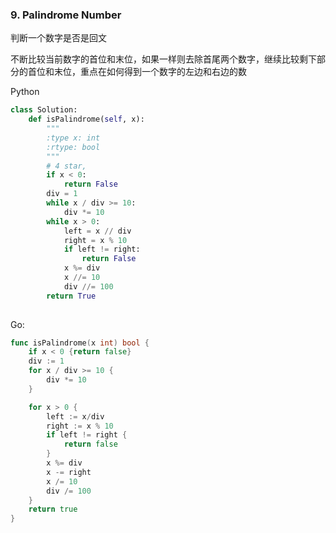### 9. Palindrome Number

判断一个数字是否是回文

不断比较当前数字的首位和末位，如果一样则去除首尾两个数字，继续比较剩下部分的首位和末位，重点在如何得到一个数字的左边和右边的数

Python

```python
class Solution:
    def isPalindrome(self, x):
        """
        :type x: int
        :rtype: bool
        """
        # 4 star, 
        if x < 0:
            return False
        div = 1
        while x / div >= 10:
            div *= 10
        while x > 0:
            left = x // div
            right = x % 10
            if left != right:
                return False
            x %= div
            x //= 10
            div //= 100
        return True
        
```

Go:

```go
func isPalindrome(x int) bool {
	if x < 0 {return false}
	div := 1
	for x / div >= 10 {
		div *= 10
	}

	for x > 0 {
		left := x/div
		right := x % 10
		if left != right {
			return false
		}
		x %= div
		x -= right
		x /= 10
		div /= 100
	}
	return true
}

```